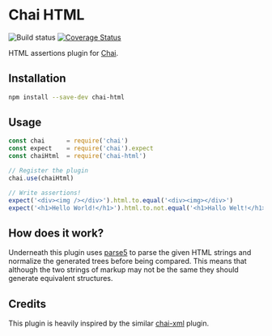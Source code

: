 # Chai HTML

![Build status](https://api.travis-ci.org/i-like-robots/chai-html.png) [![Coverage Status](https://coveralls.io/repos/github/i-like-robots/chai-html/badge.svg?branch=master)](https://coveralls.io/github/i-like-robots/chai-html)

HTML assertions plugin for [Chai](http://chaijs.com/).

## Installation

```bash
npm install --save-dev chai-html
```

## Usage

```js
const chai      = require('chai')
const expect    = require('chai').expect
const chaiHtml  = require('chai-html')

// Register the plugin
chai.use(chaiHtml)

// Write assertions!
expect('<div><img /></div>').html.to.equal('<div><img></div>')
expect('<h1>Hello World!</h1>').html.to.not.equal('<h1>Hallo Welt!</h1>')
```

## How does it work?

Underneath this plugin uses [parse5](https://github.com/inikulin/parse5) to parse the given HTML strings and normalize the generated trees before being compared. This means that although the two strings of markup may not be the same they should generate equivalent structures.

## Credits

This plugin is heavily inspired by the similar [chai-xml](https://www.npmjs.com/package/chai-xml) plugin.
